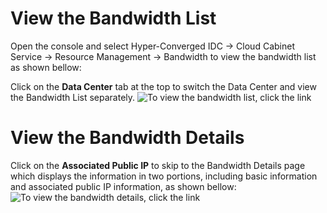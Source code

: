 # View the Bandwidth List

Open the console and select Hyper-Converged IDC -> Cloud Cabinet Service -> Resource Management -> Bandwidth to view the bandwidth list as shown bellow: </br>

Click on the **Data Center** tab at the top to switch the Data Center and view the Bandwidth List separately.
![To view the bandwidth list, click the link](https://github.com/jdcloudcom/cn/blob/cn-Cloud-Cabinet-Service/image/Hyper-Converged-IDC/Cloud-Cabinet-Service/CCS004.jpg)

# View the Bandwidth Details
Click on the **Associated Public IP** to skip to the Bandwidth Details page which displays the information in two portions, including basic information and associated public IP information, as shown bellow: </br>
![To view the bandwidth details, click the link](https://github.com/jdcloudcom/cn/blob/cn-Cloud-Cabinet-Service/image/Hyper-Converged-IDC/Cloud-Cabinet-Service/CCS005.jpg)

